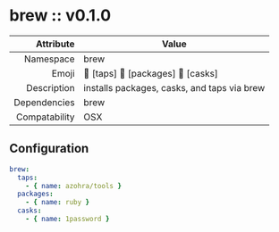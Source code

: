 # brew :: v0.1.0

| Attribute     | Value |
|--------------:|----|
| Namespace     | brew |
| Emoji         | 🚰 [taps] 🍺 [packages] 🍻 [casks]  |
| Description   | installs packages, casks, and taps via brew |
| Dependencies  | brew  |
| Compatability | OSX  |

## Configuration

```yml
brew:
  taps:
    - { name: azohra/tools }
  packages:
    - { name: ruby }
  casks:
    - { name: 1password }
```
